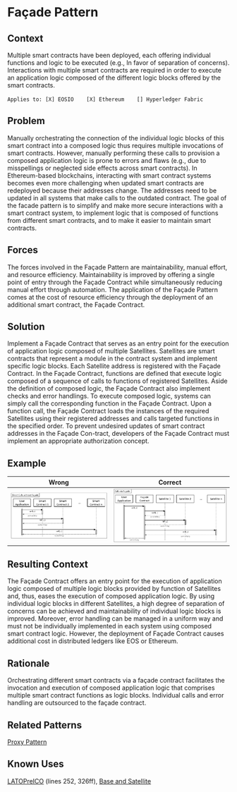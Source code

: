 # Façade Pattern
## Context
Multiple smart contracts have been deployed, each offering individual functions and logic to be executed (e.g., In favor of separation of concerns). Interactions with multiple smart contracts are required in order to execute an application logic composed of the different logic blocks offered by the smart contracts.

``Applies to: [X] EOSIO    [X] Ethereum    [] Hyperledger Fabric``

## Problem
Manually orchestrating the connection of the individual logic blocks of this smart contract into a composed logic thus requires multiple invocations of smart contracts. However, manually performing these calls to provision a composed application logic is prone to errors and flaws (e.g., due to misspellings or neglected side effects across smart contracts). In Ethereum-based blockchains, interacting with smart contract systems becomes even more challenging when updated smart contracts are redeployed because their addresses change. The addresses need to be updated in all systems that make calls to the outdated contract. The goal of the facade pattern is to simplify and make more secure interactions with a smart contract system, to implement logic that is composed of functions from different smart contracts, and to make it easier to maintain smart contracts.

## Forces
The forces involved in the Façade Pattern are maintainability, manual effort, and resource efficiency. Maintainability is improved by offering a single point of entry through the Façade Contract while simultaneously reducing manual effort through automation. The application of the Façade Pattern comes at the cost of resource efficiency through the deployment of an additional smart contract, the Façade Contract.

## Solution
Implement a Façade Contract that serves as an entry point for the execution of application logic composed of multiple Satellites. Satellites are smart contracts that represent a module in the contract system and implement specific logic blocks. Each Satellite address is registered with the Façade Contract. In the Façade Contract, functions are defined that execute logic composed of a sequence of calls to functions of registered Satellites. Aside the definition of composed logic, the Façade Contract also implement checks and error handlings. To execute composed logic, systems can simply call the corresponding function in the Façade Contract. Upon a function call, the Façade Contract loads the instances of the required Satellites using their registered addresses and calls targeted functions in the specified order. To prevent undesired updates of smart contract addresses in the Façade Con-tract, developers of the Façade Contract must implement an appropriate authorization concept.

## Example
Wrong | Correct
------------ | -------------
![Wrong](Façade%20Pattern%20-%20Direct%20Calls%20without%20Façade.png) | ![Correct](Façade%20Pattern%20-%20Direct%20via%20Façade.png)

## Resulting Context
The Façade Contract offers an entry point for the execution of application logic composed of multiple logic blocks provided by function of Satellites and, thus, eases the execution of composed application logic. By using individual logic blocks in different Satellites, a high degree of separation of concerns can be achieved and maintainability of individual logic blocks is improved. Moreover, error handling can be managed in a uniform way and must not be individually implemented in each system using composed smart contract logic. However, the deployment of Façade Contract causes additional cost in distributed ledgers like EOS or Ethereum.

## Rationale
Orchestrating different smart contracts via a façade contract facilitates the invocation and execution of composed application logic that comprises multiple smart contract functions as logic blocks. Individual calls and error handling are outsourced to the façade contract.

## Related Patterns
[Proxy Pattern](/Architectural%20Patterns/Proxy%20Pattern/README.md#context)

## Known Uses
[LATOPreICO](https://etherscan.io/address/0x459F7854776ED005B6Ec63a88F834fDAB0B6993e#code) (lines 252, 326ff), [Base and Satellite](https://github.com/maxwoe/solidity_patterns/tree/master/maintenance/satellite)
